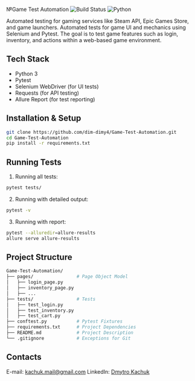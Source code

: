 №Game Test Automation
![Build Status](https://img.shields.io/badge/build-passing-brightgreen)
![Python](https://img.shields.io/badge/python-3.10-blue)

Automated testing for gaming services like Steam API, Epic Games Store, and game launchers.
Automated tests for game UI and mechanics using Selenium and Pytest. The goal is to test game features such as login, inventory, and actions within a web-based game environment.

## Tech Stack
- Python 3
- Pytest
- Selenium WebDriver (for UI tests)
- Requests (for API testing)
- Allure Report (for test reporting)

## Installation & Setup
 ```sh
 git clone https://github.com/dim-dimy4/Game-Test-Automation.git
 cd Game-Test-Automation
 pip install -r requirements.txt
 ```
## Running Tests
   1. Running all tests:
```sh
pytest tests/
```
   2. Running with detailed output:
```sh
pytest -v
```
   3. Running with report:
 ```sh     
 pytest --alluredir=allure-results
 allure serve allure-results
```
## Project Structure
```bash
Game-Test-Automation/
├── pages/                # Page Object Model
│   ├── login_page.py
│   ├── inventory_page.py
│   ├── ...
├── tests/                # Tests
│   ├── test_login.py
│   ├── test_inventory.py
│   ├── test_cart.py
├── conftest.py           # Pytest Fixtures
├── requirements.txt      # Project Dependencies
├── README.md             # Project Description
└── .gitignore            # Exceptions for Git
```
## Contacts
E-mail: kachuk.mail@gmail.com
LinkedIn: [Dmytro Kachuk](https://www.linkedin.com/in/dmytro-kachuk-289628206/)  






